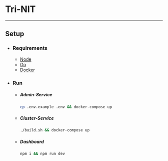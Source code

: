 # Tri-NIT

___
## Setup

* ### Requirements
    * [Node](https://nodejs.org/en/)
    * [Go](https://go.dev/)
    * [Docker](https://www.docker.com/)


* ### Run
    * ##### Admin-Service
        ```bash
        cp .env.example .env && docker-compose up
        ```
    * ##### Cluster-Service
        ```bash
        ./build.sh && docker-compose up
        ```    
    * ##### Dashboard
        ```bash
        npm i && npm run dev
        ```